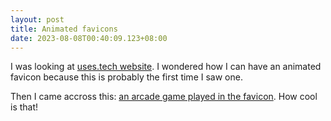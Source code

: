 ```yaml
---
layout: post
title: Animated favicons
date: 2023-08-08T00:40:09.123+08:00
---
```

[ ](https://uses.tech/)I was looking at [uses.tech website](https://uses.tech/). I wondered how I can have an animated favicon because this is probably the first time I saw one. 

Then I came accross this: [an arcade game played in the favicon](http://www.p01.org/defender_of_the_favicon/). How cool is that!





 
